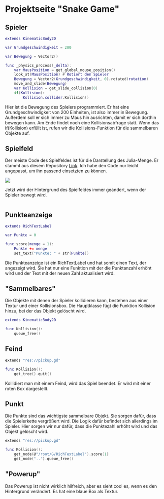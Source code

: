 # Projektseite "Snake Game"

## Spieler

```lua
extends KinematicBody2D

var Grundgeschwindigkeit = 200

var Bewegung = Vector2()

func _physics_process(_delta):
	var MausPosition = get_global_mouse_position()
	look_at(MausPosition) # Rotiert den Spieler
	Bewegung = Vector2(Grundgeschwindigkeit, 0).rotated(rotation)
	move_and_slide(Bewegung)
	var Kollision = get_slide_collision(0)
	if(Kollision):
		Kollision.collider.Kollision()
```

Hier ist die Bewegung des Spielers programmiert. Er hat eine Grundgeschwindigkeit von 200 Einheiten, ist also immer in Bewegung. Außerdem soll er sich immer zu Maus hin ausrichten, damit er sich dorthin bewegen kann. Am Ende findet noch eine Kollisionsabfrage statt. Wenn das if(Kollision) erfüllt ist, rufen wir die Kollisions-Funktion für die sammelbaren Objekte auf.

## Spielfeld

Der meiste Code des Spielfeldes ist für die Darstellung des Julia-Menge. Er stammt aus diesem Repository [Link](https://github.com/tinmanjuggernaut/godot-fractal-art). Ich habe den Code nur leicht angepasst, um ihn passend einsetzten zu können.

![](snake.gif)

Jetzt wird der Hintergrund des Spielfeldes immer geändert, wenn der Spieler bewegt wird.

```lua

```

## Punkteanzeige

```lua
extends RichTextLabel

var Punkte = 0

func score(menge = 1):
	Punkte += menge
	set_text("Punkte: " + str(Punkte))
```

Die Punkteanzeige ist ein RichTextLabel und hat somit einen Text, der angezeigt wird. Sie hat nur eine Funktion mit der die Punktanzahl erhöht wird und der Text mit der neuen Zahl aktualisiert wird.

## "Sammelbares"

Die Objekte mit denen der Spieler kollidieren kann, bestehen aus einer Textur und einer Kollisionsbox. Die Hauptklasse fügt die Funktion Kollision hinzu, bei der das Objekt gelöscht wird.

```lua
extends KinematicBody2D

func Kollision():
	queue_free()
```

## Feind

```lua
extends "res://pickup.gd"

func Kollision():
	get_tree().quit()
```

Kollidiert man mit einem Feind, wird das Spiel beendet. Er wird mit einer roten Box dargestellt.

## Punkt

Die Punkte sind das wichtigste sammelbare Objekt. Sie sorgen dafür, dass die Spielerkette vergrößert wird. Die Logik dafür befindet sich allerdings im Spieler. Hier sorgen wir nur dafür, dass die Punktezahl erhöht wird und das Objekt gelöscht wird.

```lua
extends "res://pickup.gd"

func Kollision():
	get_node(@"/root/G/RichTextLabel").score(1)
	get_node("..").queue_free()
```

## "Powerup"

Das Powerup ist nicht wirklich hilfreich, aber es sieht cool es, wenn es den Hintergrund verändert. Es hat eine blaue Box als Textur.

```lua

```